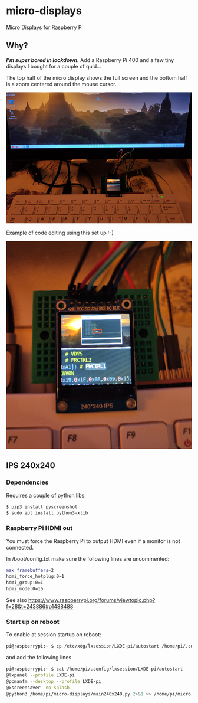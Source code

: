 # micro-displays
Micro Displays for Raspberry Pi 
## Why?
_**I'm super bored in lockdown.**_ Add a Raspberry Pi 400 and a few tiny displays I bought for a couple of quid...

The top half of the micro display shows the full screen and the bottom half is a zoom centered around the mouse cursor.

![ISP 240x240](./main240x240-1.png)

Example of code editing using this set up :-)

![ISP 240x240](./main240x240-2.png)

## IPS 240x240

### Dependencies

Requires a couple of python libs:

```bash
$ pip3 install pyscreenshot
$ sudo apt install python3-xlib
```

### Raspberry Pi HDMI out

You must force the Raspberry Pi to output HDMI even if a monitor is not connected.

In /boot/config.txt make sure the following lines are uncommented:

```bash
max_framebuffers=2
hdmi_force_hotplug:0=1
hdmi_group:0=1
hdmi_mode:0=16 
```
See also https://www.raspberrypi.org/forums/viewtopic.php?f=28&t=243886#p1488488

### Start up on reboot

To enable at session startup on reboot:

```bash
pi@raspberrypi:~ $ cp /etc/xdg/lxsession/LXDE-pi/autostart /home/pi/.config/lxsession/LXDE-pi/
```

and add the following lines

```bash
pi@raspberrypi:~ $ cat /home/pi/.config/lxsession/LXDE-pi/autostart 
@lxpanel --profile LXDE-pi
@pcmanfm --desktop --profile LXDE-pi
@xscreensaver -no-splash
@python3 /home/pi/micro-displays/main240x240.py 2>&1 >> /home/pi/micro-displays/stdout.log & 
```
